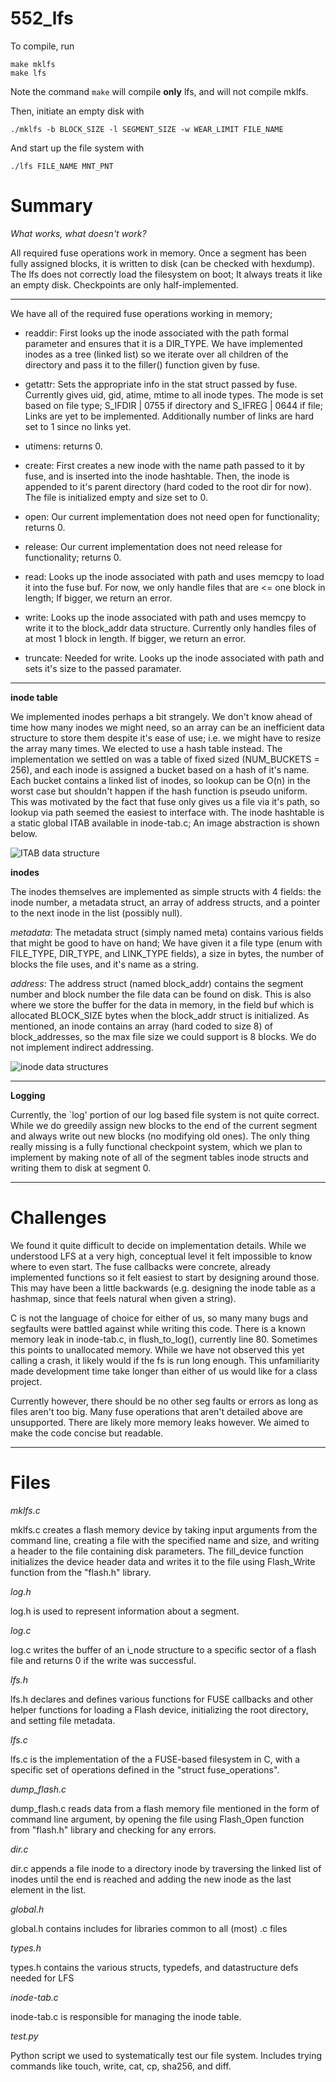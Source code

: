 # 552_lfs

To compile, run 
```
make mklfs 
make lfs
```

Note the command `make` will compile **only** lfs, and will not compile mklfs. 

Then, initiate an empty disk with 
```
./mklfs -b BLOCK_SIZE -l SEGMENT_SIZE -w WEAR_LIMIT FILE_NAME
```

And start up the file system with 

```
./lfs FILE_NAME MNT_PNT
```

# Summary

*What works, what doesn't work?*

All required fuse operations work in memory. Once a segment has been fully assigned blocks, it is written to disk (can be checked with hexdump). The lfs does not correctly load the filesystem on boot; It always treats it like an empty disk. Checkpoints are only half-implemented.

------------------------------------------

We have all of the required fuse operations working in memory; 
* readdir: First looks up the inode associated with the path formal parameter and ensures that it is a DIR_TYPE. We have implemented inodes as a tree (linked list) so we iterate over all children of the directory and pass it to the filler() function given by fuse. 

* getattr: Sets the appropriate info in the stat struct passed by fuse. Currently gives uid, gid, atime, mtime to all inode types. The mode is set based on file type; S_IFDIR | 0755 if directory and S_IFREG | 0644 if file; Links are yet to be implemented. Additionally number of links are hard set to 1 since no links yet.

* utimens: returns 0. 

* create: First creates a new inode with the name path passed to it by fuse, and is inserted into the inode hashtable. Then, the inode is appended to it's parent directory (hard coded to the root dir for now). The file is initialized empty and size set to 0. 

* open: Our current implementation does not need open for functionality; returns 0. 

* release: Our current implementation does not need release for functionality; returns 0. 

* read: Looks up the inode associated with path and uses memcpy to load it into the fuse buf. For now, we only handle files that are <= one block in length; If bigger, we return an error. 

* write: Looks up the inode associated with path and uses memcpy to write it to the block_addr data structure. Currently only handles files of at most 1 block in length. If bigger, we return an error. 

* truncate: Needed for write. Looks up the inode associated with path and sets it's size to the passed paramater.

-------------------------

**inode table**

We implemented inodes perhaps a bit strangely. We don't know ahead of time how many inodes we might need, so an array can be an inefficient data structure to store them despite it's ease of use; i.e. we might have to resize the array many times. We elected to use a hash table instead. The implementation we settled on was a table of fixed sized (NUM_BUCKETS = 256), and each inode is assigned a bucket based on a hash of it's name. Each bucket contains a linked list of inodes, so lookup can be O(n) in the worst case but shouldn't happen if the hash function is pseudo uniform. This was motivated by the fact that fuse only gives us a file via it's path, so lookup via path seemed the easiest to interface with.
The inode hashtable is a static global ITAB available in inode-tab.c; An image abstraction is shown below.

![ITAB data structure](figs/ITAB.png)

**inodes**

The inodes themselves are implemented as simple structs with 4 fields: the inode number, a metadata struct, an array of address structs, and a pointer to the next inode in the list (possibly null). 

*metadata*: The metadata struct (simply named meta) contains various fields that might be good to have on hand; We have given it a file type (enum with FILE_TYPE, DIR_TYPE, and LINK_TYPE fields), a size in bytes, the number of blocks the file uses, and it's name as a string. 

*address*: The address struct (named block_addr) contains the segment number and block number the file data can be found on disk. This is also where we store the buffer for the data in memory, in the field buf which is allocated BLOCK_SIZE bytes when the block_addr struct is initialized. As mentioned, an inode contains an array (hard coded to size 8) of block_addresses, so the max file size we could support is 8 blocks. We do not implement indirect addressing. 

![inode data structures](figs/structs.png)

-------------------------

**Logging**

Currently, the `log' portion of our log based file system is not quite correct. While we do greedily assign new blocks to the end of the current segment and always write out new blocks (no modifying old ones). The only thing really missing is a fully functional checkpoint system, which we plan to implement by making note of all of the segment tables inode structs and writing them to disk at segment 0. 

------------------------------------

# Challenges
We found it quite difficult to decide on implementation details. While we understood LFS at a very high, conceptual level it felt impossible to know where to even start. The fuse callbacks were concrete, already implemented functions so it felt easiest to start by designing around those. This may have been a little backwards (e.g. designing the inode table as a hashmap, since that feels natural when given a string). 

C is not the language of choice for either of us, so many many bugs and segfaults were battled against while writing this code. There is a known memory leak in inode-tab.c, in flush_to_log(), currently line 80. Sometimes this points to unallocated memory. While we have not observed this yet calling a crash, it likely would if the fs is run long enough. This unfamiliarity made development time take longer than either of us would like for a class project. 

Currently however, there should be no other seg faults or errors as long as files aren't too big. Many fuse operations that aren't detailed above are unsupported. There are likely more memory leaks however. We aimed to make the code concise but readable.

--------------------------------------

# **Files**

*mklfs.c*

mklfs.c creates a flash memory device by taking input arguments from the command line, creating a file with the specified name and size, and writing a header to the file containing disk parameters. The fill_device function initializes the device header data and writes it to the file using Flash_Write function from the "flash.h" library.  

*log.h*

log.h is used to represent information about a segment. 

*log.c*

log.c writes the buffer of an i_node structure to a specific sector of a flash file and returns 0 if the write was successful.

*lfs.h*

lfs.h declares and defines various functions for FUSE callbacks and  other helper functions for loading a Flash device, initializing the root directory, and setting file metadata.

*lfs.c*

lfs.c is the implementation of the a FUSE-based filesystem in C, with a specific set of operations defined in the "struct fuse_operations". 

*dump_flash.c*

dump_flash.c reads data from a flash memory file mentioned in the form of command line argument, by opening the file using Flash_Open function from "flash.h" library and checking for any errors. 

*dir.c*

dir.c  appends a file inode to a directory inode by traversing the linked list of inodes until the end is reached and adding the new inode as the last element in the list.

*global.h*

global.h contains includes for libraries common to all (most) .c files 

*types.h*

types.h contains the various structs, typedefs, and datastructure defs needed for LFS

*inode-tab.c*

inode-tab.c is responsible for managing the inode table.

*test.py* 

Python script we used to systematically test our file system. Includes trying commands like touch, write, cat, cp, sha256, and diff. 

